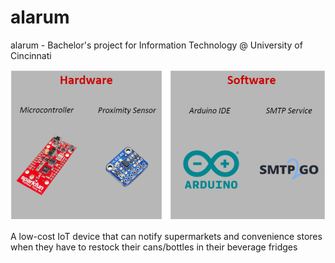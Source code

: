 # alarum

alarum - Bachelor's project for Information Technology @ University of Cincinnati

![Alarum Hardware/Software](https://github.com/enguy-hub/alarum/blob/master/alarum_poster.png?raw=true)

A low-cost IoT device that can notify supermarkets and convenience stores when they have to restock their cans/bottles in their beverage fridges
